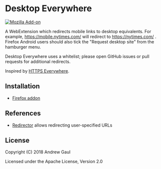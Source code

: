 # Desktop Everywhere

[![Mozilla Add-on](https://img.shields.io/amo/users/desktop-everywhere.svg)](https://addons.mozilla.org/en-US/firefox/addon/desktop-everywhere/statistics/)

A WebExtension which redirects mobile links to desktop equivalents.  For
example, https://mobile.nytimes.com/ will redirect to https://nytimes.com/ .
Firefox Android users should also tick the "Request desktop site" from the
hamburger menu.

Desktop Everywhere uses a whitelist; please open GitHub issues or pull requests
for additional redirects.

Inspired by [HTTPS Everywhere](https://www.eff.org/https-everywhere).

## Installation

* [Firefox addon](https://addons.mozilla.org/en-US/firefox/addon/desktop-everywhere/)

## References

* [Redirector](https://addons.mozilla.org/en-US/firefox/addon/redirector/)
  allows redirecting user-specified URLs

## License

Copyright (C) 2018 Andrew Gaul

Licensed under the Apache License, Version 2.0
